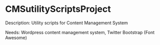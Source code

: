 CMSutilityScriptsProject
========================

Description: Utility scripts for Content Management System

Needs: Wordpress content management system, Twitter Bootstrap (Font Awesome)
